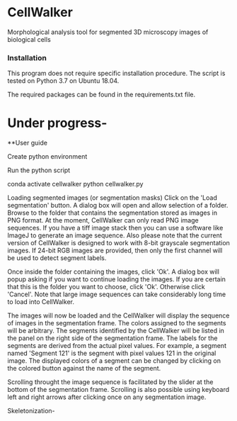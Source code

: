 # CellWalker
Morphological analysis tool for segmented 3D microscopy images of biological cells

### Installation

This program does not require specific installation procedure. The script is tested on Python 3.7 on Ubuntu 18.04.




The required packages can be found in the requirements.txt file.


# Under progress-
**User guide

Create python environment

Run the python script

conda activate cellwalker
python cellwalker.py

Loading segmented images (or segmentation masks)
Click on the 'Load segmentation' button.
A dialog box will open and allow selection of a folder.
Browse to the folder that contains the segmentation stored as images in PNG format.
At the moment, CellWalker can only read PNG image sequences. If you have a tiff image stack then you can use a software like ImageJ to generate an image sequence.
Also please note that the current version of CellWalker is designed to work with 8-bit grayscale segmentation images. If 24-bit RGB images are provided, then only the first channel will be used to detect segment labels.


Once inside the folder containing the images, click 'Ok'. A dialog box will popup asking if you want to continue loading the images. If you are certain that this is the folder you want to choose, click 'Ok'. Otherwise click 'Cancel'. Note that large image sequences can take considerably long time to load into CellWalker.

The images will now be loaded and the CellWalker will display the sequence of images in the segmentation frame. The colors assigned to the segments will be arbitrary. The segments identified by the CellWalker will be listed in the panel on the right side of the segmentation frame. The labels for the segments are derived from the actual pixel values. For example, a segment named 'Segment 121' is the segment with pixel values 121 in the original image.
The displayed colors of a segment can be changed by clicking on the colored button against the name of the segment.

Scrolling throught the image sequence is facilitated by the slider at the bottom of the segmentation frame. Scrolling is also possible using keyboard left and right arrows after clicking once on any segmentation image.



Skeletonization-



